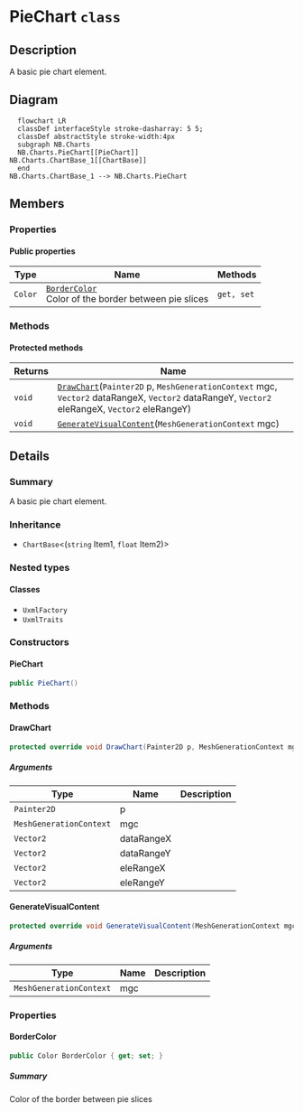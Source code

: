 # PieChart `class`

## Description
A basic pie chart element.

## Diagram
```mermaid
  flowchart LR
  classDef interfaceStyle stroke-dasharray: 5 5;
  classDef abstractStyle stroke-width:4px
  subgraph NB.Charts
  NB.Charts.PieChart[[PieChart]]
NB.Charts.ChartBase_1[[ChartBase]]
  end
NB.Charts.ChartBase_1 --> NB.Charts.PieChart
```

## Members
### Properties
#### Public  properties
| Type | Name | Methods |
| --- | --- | --- |
| `Color` | [`BorderColor`](#bordercolor)<br>Color of the border between pie slices | `get, set` |

### Methods
#### Protected  methods
| Returns | Name |
| --- | --- |
| `void` | [`DrawChart`](#drawchart)(`Painter2D` p, `MeshGenerationContext` mgc, `Vector2` dataRangeX, `Vector2` dataRangeY, `Vector2` eleRangeX, `Vector2` eleRangeY) |
| `void` | [`GenerateVisualContent`](#generatevisualcontent)(`MeshGenerationContext` mgc) |

## Details
### Summary
A basic pie chart element.

### Inheritance
 - `ChartBase`&lt;(`string` Item1, `float` Item2)&gt;

### Nested types
#### Classes
 - `UxmlFactory`
 - `UxmlTraits`

### Constructors
#### PieChart
```csharp
public PieChart()
```

### Methods
#### DrawChart
```csharp
protected override void DrawChart(Painter2D p, MeshGenerationContext mgc, Vector2 dataRangeX, Vector2 dataRangeY, Vector2 eleRangeX, Vector2 eleRangeY)
```
##### Arguments
| Type | Name | Description |
| --- | --- | --- |
| `Painter2D` | p |   |
| `MeshGenerationContext` | mgc |   |
| `Vector2` | dataRangeX |   |
| `Vector2` | dataRangeY |   |
| `Vector2` | eleRangeX |   |
| `Vector2` | eleRangeY |   |

#### GenerateVisualContent
```csharp
protected override void GenerateVisualContent(MeshGenerationContext mgc)
```
##### Arguments
| Type | Name | Description |
| --- | --- | --- |
| `MeshGenerationContext` | mgc |   |

### Properties
#### BorderColor
```csharp
public Color BorderColor { get; set; }
```
##### Summary
Color of the border between pie slices

